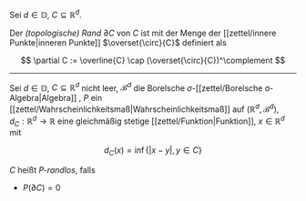 Sei $d \in \mathbb{D}$, $C \subseteq \mathbb{R}^d$.

Der *(topologische) Rand* $\partial C$ von $C$ ist mit der Menge der [[zettel/innere Punkte|inneren Punkte]] $\overset{\circ}{C}$ definiert als

$$
	\partial C := \overline{C} \cap (\overset{\circ}{C})^\complement
$$

---

Sei $d \in \mathbb{D}$, $C \subseteq \mathbb{R}^d$ nicht leer, $\mathscr{B}^d$ die Borelsche $\sigma$-[[zettel/Borelsche σ-Algebra|Algebra]] , $P$ ein [[zettel/Wahrscheinlichkeitsmaß|Wahrscheinlichkeitsmaß]] auf $(\mathbb{R}^d, \mathscr{B}^d)$, $d_C : \mathbb{R}^d \to \mathbb{R}$ eine gleichmäßig stetige [[zettel/Funktion|Funktion]], $x  \in \mathbb{R}^d$ mit

$$
	d_C(x) = \inf \{ |x - y|, y \in C \}
$$

$C$ heißt *$P$-randlos*, falls
- $P(\partial C) = 0$